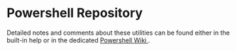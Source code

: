 # Powershell Repository

Detailed notes and comments about these utilities can be found either in the built-in help or in the dedicated [Powershell Wiki ](https://github.com/opustecnica/public/wiki/Powershell-Notes).
